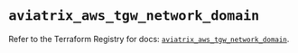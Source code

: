 # `aviatrix_aws_tgw_network_domain`

Refer to the Terraform Registry for docs: [`aviatrix_aws_tgw_network_domain`](https://registry.terraform.io/providers/aviatrixsystems/aviatrix/8.1.10/docs/resources/aws_tgw_network_domain).
